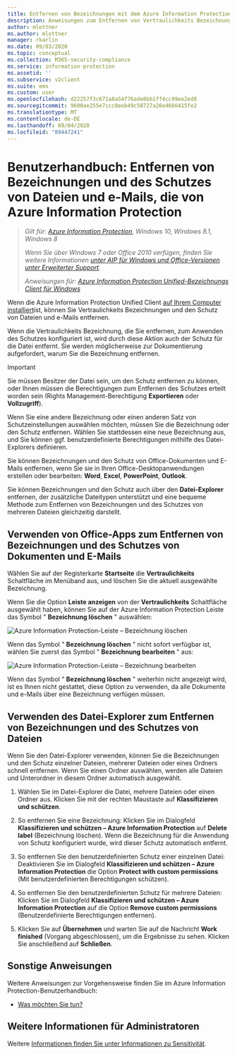```yaml
---
title: Entfernen von Bezeichnungen mit dem Azure Information Protection Unified Label-Client
description: Anweisungen zum Entfernen von Vertraulichkeits Bezeichnungen und zum Schutz von Dateien und e-Mails mithilfe des Azure Information Protection Unified Label-Clients.
author: mlottner
ms.author: mlottner
manager: rkarlin
ms.date: 09/03/2020
ms.topic: conceptual
ms.collection: M365-security-compliance
ms.service: information-protection
ms.assetid: ''
ms.subservice: v2client
ms.suite: ems
ms.custom: user
ms.openlocfilehash: d22257f3c671a8a54f76ade8bb1ff4cc99ee2ed8
ms.sourcegitcommit: 9600ae255e7ccc8eeb49c50727a26e4666415fe2
ms.translationtype: MT
ms.contentlocale: de-DE
ms.lasthandoff: 09/04/2020
ms.locfileid: "89447241"
---
```

# <a name="user-guide-remove-labels-and-protection-from-files-and-emails-that-have-been-labeled-by-azure-information-protection"></a>Benutzerhandbuch: Entfernen von Bezeichnungen und des Schutzes von Dateien und e-Mails, die von Azure Information Protection

>*Gilt für: [Azure Information Protection](https://azure.microsoft.com/pricing/details/information-protection), Windows 10, Windows 8.1, Windows 8*
>
>*Wenn Sie über Windows 7 oder Office 2010 verfügen, finden Sie weitere Informationen [unter AIP für Windows und Office-Versionen unter Erweiterter Support](../known-issues.md#aip-for-windows-and-office-versions-in-extended-support).*
>
> *Anweisungen für: [Azure Information Protection Unified-Bezeichnungs Client für Windows](../faqs.md#whats-the-difference-between-the-azure-information-protection-classic-and-unified-labeling-clients)*

Wenn die Azure Information Protection Unified Client [auf Ihrem Computer installiert](install-client-app.md)ist, können Sie Vertraulichkeits Bezeichnungen und den Schutz von Dateien und e-Mails entfernen.

Wenn die Vertraulichkeits Bezeichnung, die Sie entfernen, zum Anwenden des Schutzes konfiguriert ist, wird durch diese Aktion auch der Schutz für die Datei entfernt. Sie werden möglicherweise zur Dokumentierung aufgefordert, warum Sie die Bezeichnung entfernen.

> [!IMPORTANT]
> Sie müssen Besitzer der Datei sein, um den Schutz entfernen zu können, oder Ihnen müssen die Berechtigungen zum Entfernen des Schutzes erteilt worden sein (Rights Management-Berechtigung **Exportieren** oder **Vollzugriff**).

Wenn Sie eine andere Bezeichnung oder einen anderen Satz von Schutzeinstellungen auswählen möchten, müssen Sie die Bezeichnung oder den Schutz entfernen. Wählen Sie stattdessen eine neue Bezeichnung aus, und Sie können ggf. benutzerdefinierte Berechtigungen mithilfe des Datei-Explorers definieren. 

Sie können Bezeichnungen und den Schutz von Office-Dokumenten und E-Mails entfernen, wenn Sie sie in Ihren Office-Desktopanwendungen erstellen oder bearbeiten: **Word**, **Excel**, **PowerPoint**, **Outlook**. 

Sie können Bezeichnungen und den Schutz auch über den **Datei-Explorer** entfernen, der zusätzliche Dateitypen unterstützt und eine bequeme Methode zum Entfernen von Bezeichnungen und des Schutzes von mehreren Dateien gleichzeitig darstellt.

## <a name="using-office-apps-to-remove-labels-and-protection-from-documents-and-emails"></a>Verwenden von Office-Apps zum Entfernen von Bezeichnungen und des Schutzes von Dokumenten und E-Mails

Wählen Sie auf der Registerkarte **Startseite** die **Vertraulichkeits** Schaltfläche im Menüband aus, und löschen Sie die aktuell ausgewählte Bezeichnung.

Wenn Sie die Option **Leiste anzeigen** von der **Vertraulichkeits** Schaltfläche ausgewählt haben, können Sie auf der Azure Information Protection Leiste das Symbol " **Bezeichnung löschen** " auswählen:

![Azure Information Protection-Leiste – Bezeichnung löschen](../media/v2delete-label.png)

Wenn das Symbol " **Bezeichnung löschen** " nicht sofort verfügbar ist, wählen Sie zuerst das Symbol " **Bezeichnung bearbeiten** " aus:

![Azure Information Protection-Leiste – Bezeichnung bearbeiten](../media/v2edit-label.png)

Wenn das Symbol " **Bezeichnung löschen** " weiterhin nicht angezeigt wird, ist es Ihnen nicht gestattet, diese Option zu verwenden, da alle Dokumente und e-Mails über eine Bezeichnung verfügen müssen.

## <a name="using-file-explorer-to-remove-labels-and-protection-from-files"></a>Verwenden des Datei-Explorer zum Entfernen von Bezeichnungen und des Schutzes von Dateien

Wenn Sie den Datei-Explorer verwenden, können Sie die Bezeichnungen und den Schutz einzelner Dateien, mehrerer Dateien oder eines Ordners schnell entfernen. Wenn Sie einen Ordner auswählen, werden alle Dateien und Unterordner in diesem Ordner automatisch ausgewählt. 

1. Wählen Sie im Datei-Explorer die Datei, mehrere Dateien oder einen Ordner aus. Klicken Sie mit der rechten Maustaste auf **Klassifizieren und schützen**.

2. So entfernen Sie eine Bezeichnung: Klicken Sie im Dialogfeld **Klassifizieren und schützen – Azure Information Protection** auf **Delete label** (Bezeichnung löschen). Wenn die Bezeichnung für die Anwendung von Schutz konfiguriert wurde, wird dieser Schutz automatisch entfernt.

3. So entfernen Sie den benutzerdefinierten Schutz einer einzelnen Datei: Deaktivieren Sie im Dialogfeld **Klassifizieren und schützen – Azure Information Protection** die Option **Protect with custom permissions** (Mit benutzerdefinierten Berechtigungen schützen). 

4. So entfernen Sie den benutzerdefinierten Schutz für mehrere Dateien: Klicken Sie im Dialogfeld **Klassifizieren und schützen – Azure Information Protection** auf die Option **Remove custom permissions** (Benutzerdefinierte Berechtigungen entfernen).

5. Klicken Sie auf **Übernehmen** und warten Sie auf die Nachricht **Work finished** (Vorgang abgeschlossen), um die Ergebnisse zu sehen. Klicken Sie anschließend auf **Schließen**.


## <a name="other-instructions"></a>Sonstige Anweisungen
Weitere Anweisungen zur Vorgehensweise finden Sie im Azure Information Protection-Benutzerhandbuch:

- [Was möchten Sie tun?](client-user-guide.md#what-do-you-want-to-do)

## <a name="additional-information-for-administrators"></a>Weitere Informationen für Administratoren    

Weitere [Informationen finden Sie unter Informationen zu Sensitivität](/microsoft-365/compliance/sensitivity-labels).

